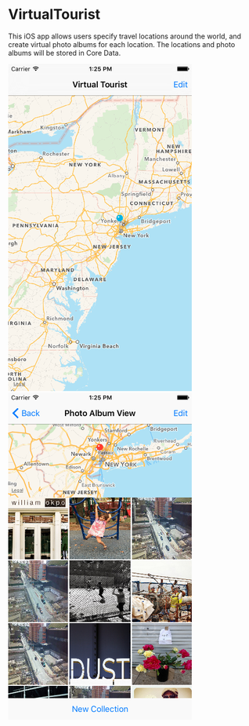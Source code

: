 # VirtualTourist

This iOS app allows users specify travel locations around the world, and create virtual photo albums for each location. The locations and photo albums will be stored in Core Data.

![TravelLocations](https://github.com/JeffESchmitz/VirtualTourist/blob/master/TravelLocations.png) ![PhotoAlbum](https://github.com/JeffESchmitz/VirtualTourist/blob/master/PhotoAlbum.png)
